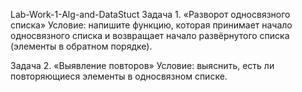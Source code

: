 Lab-Work-1-Alg-and-DataStuct
Задача 1. «Разворот односвязного списка» Условие: напишите функцию, которая принимает начало односвязного списка и возвращает начало развёрнутого списка (элементы в обратном порядке).

Задача 2. «Выявление повторов» Условие: выяснить, есть ли повторяющиеся элементы в односвязном списке.
